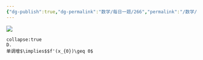 ```yaml
---
{"dg-publish":true,"dg-permalink":"数学/每日一题/266","permalink":"/数学/每日一题/266/","dgHomeLink":true,"dgPassFrontmatter":false}
---
```



![](https://mmbiz.qpic.cn/mmbiz_png/QVficiaYicXqN0337MiaDyHr9dibI4TPVPQSiaXIJKQByRL7RAoqYQApkUh3H6Ohw98NfmDsB1Qy99gANTkVOcHZgib9A/640?wx_fmt=png&wxfrom=5&wx_lazy=1&wx_co=1)

```ad-ans
collapse:true
D.
单调增$\implies$$f'(x_{0})\geq 0$
```